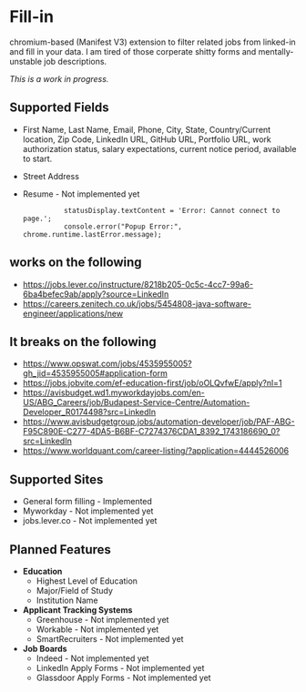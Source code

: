 # Fill-in
chromium-based (Manifest V3) extension to filter related jobs from linked-in and fill in your data. I am tired of those corperate shitty forms and mentally-unstable job descriptions. 

*This is a work in progress.*

## Supported Fields
- First Name, Last Name, Email, Phone, City, State, Country/Current location, Zip Code, LinkedIn URL, GitHub URL, Portfolio URL, work authorization status, salary expectations, current notice period, available to start.

- Street Address
- Resume - Not implemented yet


                statusDisplay.textContent = 'Error: Cannot connect to page.';
                console.error("Popup Error:", chrome.runtime.lastError.message);


## works on the following
- https://jobs.lever.co/instructure/8218b205-0c5c-4cc7-99a6-6ba4befec9ab/apply?source=LinkedIn
- https://careers.zenitech.co.uk/jobs/5454808-java-software-engineer/applications/new



## It breaks on the following
- https://www.opswat.com/jobs/4535955005?gh_jid=4535955005#application-form
- https://jobs.jobvite.com/ef-education-first/job/oOLQvfwE/apply?nl=1
- https://avisbudget.wd1.myworkdayjobs.com/en-US/ABG_Careers/job/Budapest-Service-Centre/Automation-Developer_R0174498?src=LinkedIn
- https://www.avisbudgetgroup.jobs/automation-developer/job/PAF-ABG-F95C890E-C277-4DA5-B6BF-C7274376CDA1_8392_1743186690_0?src=LinkedIn
- https://www.worldquant.com/career-listing/?application=4444526006

## Supported Sites
- General form filling - Implemented
- Myworkday - Not implemented yet 
- jobs.lever.co - Not implemented yet

## Planned Features
- **Education**
    - Highest Level of Education
    - Major/Field of Study
    - Institution Name
- **Applicant Tracking Systems**
    - Greenhouse - Not implemented yet
    - Workable - Not implemented yet
    - SmartRecruiters - Not implemented yet
- **Job Boards**
    - Indeed - Not implemented yet
    - LinkedIn Apply Forms - Not implemented yet
    - Glassdoor Apply Forms - Not implemented yet
